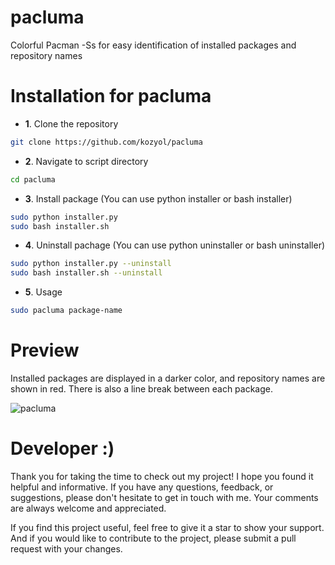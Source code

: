 # pacluma
Colorful Pacman -Ss for easy identification of installed packages and repository names

# Installation for pacluma
+ **1**. Clone the repository
```bash
git clone https://github.com/kozyol/pacluma
```
+ **2**. Navigate to script directory
```bash
cd pacluma
```
+ **3**. Install package (You can use python installer or bash installer)
```bash
sudo python installer.py
sudo bash installer.sh
```
+ **4**. Uninstall pachage (You can use python uninstaller or bash uninstaller)
```bash
sudo python installer.py --uninstall
sudo bash installer.sh --uninstall
```
+ **5**. Usage
```bash
sudo pacluma package-name
```

# Preview
Installed packages are displayed in a darker color, and repository names are shown in red. There is also a line break between each package.
<br>

![pacluma](https://github.com/kozyol/pacluma/assets/118578799/61e79205-c41a-4793-b7ad-2272defca3b7)

# Developer :)
Thank you for taking the time to check out my project! I hope you found it helpful and informative. If you have any questions, feedback, or suggestions, please don't hesitate to get in touch with me. Your comments are always welcome and appreciated.

If you find this project useful, feel free to give it a star to show your support. And if you would like to contribute to the project, please submit a pull request with your changes.
